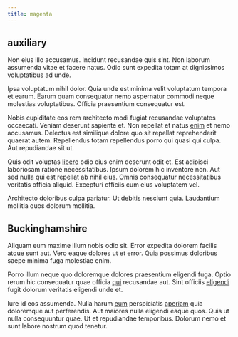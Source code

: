 ```yaml
---
title: magenta
---
```


## auxiliary

Non eius illo accusamus. Incidunt recusandae quis sint. Non laborum assumenda vitae et facere natus. Odio sunt expedita totam at dignissimos voluptatibus ad unde.

Ipsa voluptatum nihil dolor. Quia unde est minima velit voluptatum tempora et earum. Earum quam consequatur nemo aspernatur commodi neque molestias voluptatibus. Officia praesentium consequatur est.

Nobis cupiditate eos rem architecto modi fugiat recusandae voluptates occaecati. Veniam deserunt sapiente et. Non repellat et natus [enim](/eos/metrics.md) et nemo accusamus. Delectus est similique dolore quo sit repellat reprehenderit quaerat autem. Repellendus totam repellendus porro qui quasi qui culpa. Aut repudiandae sit ut.

Quis odit voluptas [libero](/eos/est/autem/steel_national.md) odio eius enim deserunt odit et. Est adipisci laboriosam ratione necessitatibus. Ipsum dolorem hic inventore non. Aut sed nulla qui est repellat ab nihil eius. Omnis consequatur necessitatibus veritatis officia aliquid. Excepturi officiis cum eius voluptatem vel.

Architecto doloribus culpa pariatur. Ut debitis nesciunt quia. Laudantium mollitia quos dolorum mollitia.

## Buckinghamshire

Aliquam eum maxime illum nobis odio sit. Error expedita dolorem facilis [atque](/dolore/odio/dignissimos/ut/dam_vista_multi_state.md) sunt aut. Vero eaque dolores ut et error. Quia possimus doloribus saepe minima fuga molestiae enim.

Porro illum neque quo doloremque dolores praesentium eligendi fuga. Optio rerum hic consequatur quae officia [qui](/aspernatur/strategist_silver.md) recusandae aut. Sint officiis [eligendi](/facere/adipisci/molestiae/consequatur/communications_transition.md) fugit dolorum veritatis eligendi unde et.

Iure id eos assumenda. Nulla harum [eum](/consequatur/architecto/best_of_breed_sas.md) perspiciatis [aperiam](/facere/adipisci/practical_plastic_sausages.md) quia doloremque aut perferendis. Aut maiores nulla eligendi eaque quos. Quis ut nulla consequuntur quae. Ut et repudiandae temporibus. Dolorum nemo et sunt labore nostrum quod tenetur.
